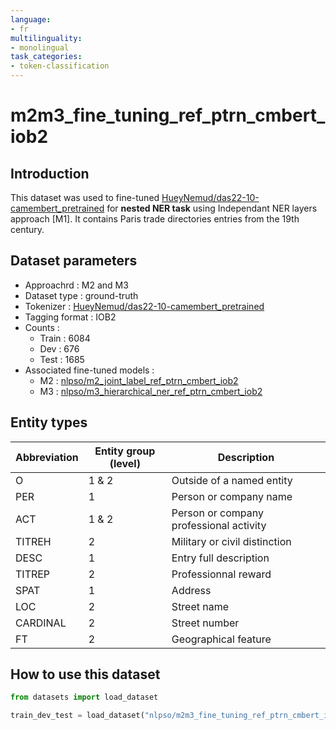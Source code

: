 ```yaml
---
language:
- fr
multilinguality:
- monolingual
task_categories:
- token-classification
---
```


# m2m3_fine_tuning_ref_ptrn_cmbert_iob2

## Introduction

This dataset was used to fine-tuned [HueyNemud/das22-10-camembert_pretrained](https://huggingface.co/HueyNemud/das22-10-camembert_pretrained) for **nested NER task** using Independant NER layers approach [M1]. 
It contains Paris trade directories entries from the 19th century.

## Dataset parameters

* Approachrd : M2 and M3
* Dataset type : ground-truth
* Tokenizer : [HueyNemud/das22-10-camembert_pretrained](https://huggingface.co/HueyNemud/das22-10-camembert_pretrained)
* Tagging format : IOB2
* Counts : 
    * Train : 6084
    * Dev : 676
    * Test : 1685
* Associated fine-tuned models :
    * M2 : [nlpso/m2_joint_label_ref_ptrn_cmbert_iob2](https://huggingface.co/nlpso/m2_joint_label_ref_ptrn_cmbert_iob2)
    * M3 : [nlpso/m3_hierarchical_ner_ref_ptrn_cmbert_iob2](https://huggingface.co/nlpso/m3_hierarchical_ner_ref_ptrn_cmbert_iob2)
    
## Entity types

Abbreviation|Entity group (level)|Description
-|-|-
O |1 & 2|Outside of a named entity
PER |1|Person or company name
ACT |1 & 2|Person or company professional activity
TITREH |2|Military or civil distinction
DESC |1|Entry full description
TITREP |2|Professionnal reward
SPAT |1|Address
LOC |2|Street name
CARDINAL |2|Street number
FT |2|Geographical feature

## How to use this dataset

```python
from datasets import load_dataset

train_dev_test = load_dataset("nlpso/m2m3_fine_tuning_ref_ptrn_cmbert_iob2")
